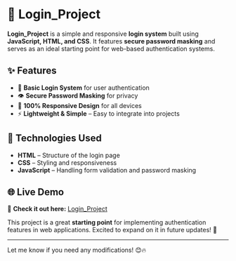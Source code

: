 # 🔐 Login_Project  

**Login_Project** is a simple and responsive **login system** built using **JavaScript, HTML, and CSS**. It features **secure password masking** and serves as an ideal starting point for web-based authentication systems.  

## ✨ Features  
- 🔑 **Basic Login System** for user authentication  
- 👁️ **Secure Password Masking** for privacy  
- 📱 **100% Responsive Design** for all devices  
- ⚡ **Lightweight & Simple** – Easy to integrate into projects  

## 🚀 Technologies Used  
- **HTML** – Structure of the login page  
- **CSS** – Styling and responsiveness  
- **JavaScript** – Handling form validation and password masking  

## 🌐 Live Demo  
🔗 **Check it out here:** [Login_Project](https://yousefhatem4.github.io/Login_Project/)  

This project is a great **starting point** for implementing authentication features in web applications. Excited to expand on it in future updates! 🚀  

---

Let me know if you need any modifications! 😊🔥
